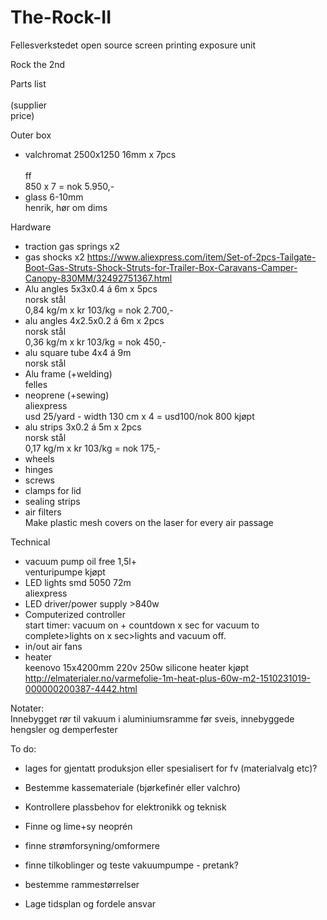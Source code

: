 # The-Rock-II
Fellesverkstedet open source screen printing exposure unit

 

Rock the 2nd
	
Parts list					
<br>(supplier		                        
price)

Outer box
- valchromat 2500x1250 16mm x 7pcs		
<br>ff			                            
850 x 7 = nok 5.950,-
- glass 6-10mm 						                            
henrik, hør om dims

Hardware
- traction gas springs x2
- gas shocks x2
https://www.aliexpress.com/item/Set-of-2pcs-Tailgate-Boot-Gas-Struts-Shock-Struts-for-Trailer-Box-Caravans-Camper-Canopy-830MM/32492751367.html
- Alu angles 5x3x0.4 á 6m x 5pcs		                  
norsk stål		                      
0,84 kg/m x kr 103/kg = nok 2.700,-
- alu angles 4x2.5x0.2 á 6m x 2pcs                    
norsk stål		                      
0,36 kg/m x kr 103/kg = nok 450,-
- alu square tube 4x4 á 9m				                    
norsk stål		
- Alu frame (+welding)				                        
felles			
- neoprene (+sewing)					                        
aliexpress		                      
usd 25/yard - width 130 cm x 4 = usd100/nok 800 kjøpt
- alu strips 3x0.2 á 5m x 2pcs			                  
norsk stål		                      
0,17 kg/m x kr 103/kg = nok 175,-
- wheels
- hinges
- screws
- clamps for lid						
- sealing strips						
- air filters							                            
Make plastic mesh covers on the laser for every air passage 		

Technical
- vacuum pump oil free 1,5l+			                   
venturipumpe kjøpt
- LED lights smd 5050 72m			                       
aliexpress
- LED driver/power supply >840w		
- Computerized controller				                     
start timer: vacuum on + countdown x sec for vacuum to complete>lights on x sec>lights and vacuum off.
- in/out air fans						
- heater							                               
keenovo 15x4200mm 220v 250w silicone heater kjøpt
http://elmaterialer.no/varmefolie-1m-heat-plus-60w-m2-1510231019-000000200387-4442.html


Notater:	
Innebygget rør til vakuum i aluminiumsramme før sveis, innebyggede hengsler og demperfester

To do:
- lages for gjentatt produksjon eller spesialisert for fv (materialvalg etc)?
- Bestemme kassemateriale (bjørkefinér eller valchro)
- Kontrollere plassbehov for elektronikk og teknisk
- Finne og lime+sy neoprén
- finne strømforsyning/omformere
- finne tilkoblinger og teste vakuumpumpe - pretank?
- bestemme rammestørrelser

- Lage tidsplan og fordele ansvar






